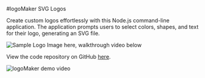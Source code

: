 #logoMaker SVG Logos

Create custom logos effortlessly with this Node.js command-line application. The application prompts users to select colors, shapes, and text for their logo, generating an SVG file.

![Sample Logo Image here](), walkthrough video below 

View the code repository on GitHub [here](https://github.com/wellheythereMJ/logoMaker).

![logoMaker demo video]()

